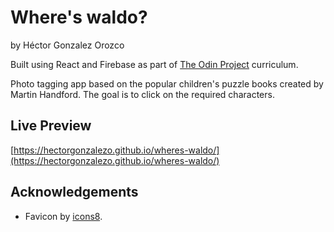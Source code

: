 # Where's waldo?

by Héctor Gonzalez Orozco

Built using React and Firebase as part of [The Odin Project](https://www.theodinproject.com/) curriculum.

Photo tagging app based on the popular children's puzzle books created by Martin Handford.
The goal is to click on the required characters.

## Live Preview

[https://hectorgonzalezo.github.io/wheres-waldo/](https://hectorgonzalezo.github.io/wheres-waldo/)

## Acknowledgements

- Favicon by [icons8](https://icons8.com/).
